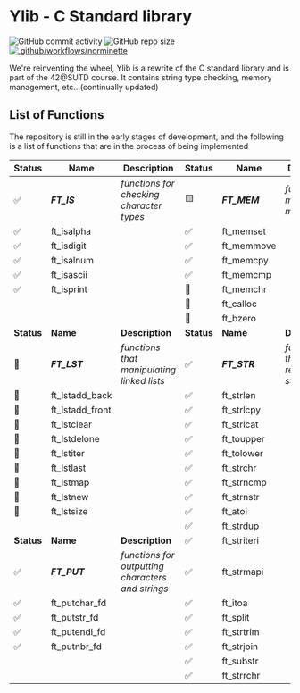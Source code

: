 # Ylib - C Standard library

![GitHub commit activity](https://img.shields.io/github/commit-activity/t/yuann3/Ylib) ![GitHub repo size](https://img.shields.io/github/repo-size/yuann3/Ylib) [![.github/workflows/norminette](https://github.com/yuann3/Ylib/actions/workflows/norminette.yml/badge.svg)](https://github.com/yuann3/Ylib/actions/workflows/norminette.yml)


We're reinventing the wheel, Ylib is a rewrite of the C standard library and is part of the 42@SUTD course. It contains string type checking, memory management, etc...(continually updated)

## List of Functions

The repository is still in the early stages of development, and the following is a list of functions that are in the process of being implemented


| **Status** | **Name**        | **Description**                                   | **Status** | **Name**     | **Description**                        |
| ---------- | --------------- | ------------------------------------------------- | ---------- | ------------ | -------------------------------------- |
| ✅          | **_FT_IS_**     | _functions for checking character types_          | 🟨          | **_FT_MEM_** | _functions for memory management_      |
| ✅          | ft_isalpha      |                                                   | ✅          | ft_memset    |                                        |
| ✅          | ft_isdigit      |                                                   | ✅          | ft_memmove   |                                        |
| ✅          | ft_isalnum      |                                                   | ✅          | ft_memcpy    |                                        |
| ✅          | ft_isascii      |                                                   | ✅          | ft_memcmp    |                                        |
| ✅          | ft_isprint      |                                                   | 🔲          | ft_memchr    |                                        |
|            |                 |                                                   | 🔲          | ft_calloc    |                                        |
|            |                 |                                                   | 🔲          | ft_bzero     |                                        |
| **Status** | **Name**        | **Description**                                   | **Status** | **Name**     | **Description**                        |
| 🔲          | **_FT_LST_**    | _functions that manipulating linked lists_        | ✅          | **_FT_STR_** | _functions that are related to string_ |
| 🔲          | ft_lstadd_back  |                                                   | ✅          | ft_strlen    |                                        |
| 🔲          | ft_lstadd_front |                                                   | ✅          | ft_strlcpy   |                                        |
| 🔲          | ft_lstclear     |                                                   | ✅          | ft_strlcat   |                                        |
| 🔲          | ft_lstdelone    |                                                   | ✅          | ft_toupper   |                                        |
| 🔲          | ft_lstiter      |                                                   | ✅          | ft_tolower   |                                        |
| 🔲          | ft_lstlast      |                                                   | ✅          | ft_strchr    |                                        |
| 🔲          | ft_lstmap       |                                                   | ✅          | ft_strncmp   |                                        |
| 🔲          | ft_lstnew       |                                                   | ✅          | ft_strnstr   |                                        |
| 🔲          | ft_lstsize      |                                                   | ✅          | ft_atoi      |                                        |
|            |                 |                                                   | ✅          | ft_strdup    |                                        |
| **Status** | **Name**        | **Description**                                   | ✅          | ft_striteri  |                                        |
| ✅          | **_FT_PUT_**    | _functions for outputting characters and strings_ | ✅          | ft_strmapi   |                                        |
| ✅          | ft_putchar_fd   |                                                   | ✅          | ft_itoa      |                                        |
| ✅          | ft_putstr_fd    |                                                   | ✅          | ft_split     |                                        |
| ✅          | ft_putendl_fd   |                                                   | ✅          | ft_strtrim   |                                        |
| ✅          | ft_putnbr_fd    |                                                   | ✅          | ft_strjoin   |                                        |
|            |                 |                                                   | ✅          | ft_substr    |                                        |
|            |                 |                                                   | ✅          | ft_strrchr   |                                        |